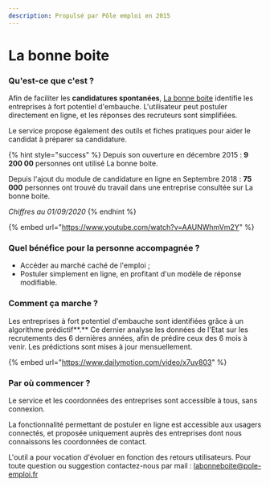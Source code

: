 ```yaml
---
description: Propulsé par Pôle emploi en 2015
---
```


# La bonne boite

### Qu'est-ce que c'est ? 

Afin de faciliter les **candidatures spontanées**, [La bonne boite](https://labonneboite.pole-emploi.fr/?utm_campaign=gitbook-betagouv) identifie les entreprises à fort potentiel d'embauche. L'utilisateur peut postuler directement en ligne, et les réponses des recruteurs sont simplifiées. 

Le service propose également des outils et fiches pratiques pour aider le candidat à préparer sa candidature.

{% hint style="success" %}
Depuis son ouverture en décembre 2015 : **9 200 00** personnes ont utilisé La bonne boite.

Depuis l'ajout du module de candidature en ligne en Septembre 2018 : **75 000** personnes ont trouvé du travail dans une entreprise consultée sur La bonne boite.

_Chiffres au 01/09/2020_
{% endhint %}

{% embed url="https://www.youtube.com/watch?v=AAUNWhmVm2Y" %}

### Quel bénéfice pour la personne accompagnée ?

* Accéder au marché caché de l'emploi ; 
* Postuler simplement en ligne, en profitant d'un modèle de réponse modifiable. 

### Comment ça marche ? 

Les entreprises à fort potentiel d'embauche sont identifiées grâce à un algorithme prédictif**.** Ce dernier analyse les données de l'Etat sur les recrutements des 6 dernières années, afin de prédire ceux des 6 mois à venir. Les prédictions sont mises à jour mensuellement.

{% embed url="https://www.dailymotion.com/video/x7uv803" %}

### Par où commencer ? 

Le service et les coordonnées des entreprises sont accessible à tous, sans connexion. 

La fonctionnalité permettant de postuler en ligne est accessible aux usagers connectés, et proposée uniquement auprès des entreprises dont nous connaissons les coordonnées de contact.

L'outil a pour vocation d'évoluer en fonction des retours utilisateurs. Pour toute question ou suggestion contactez-nous par mail : [labonneboite@pole-emploi.fr](mailto:labonneboite@pole-emploi.fr)

